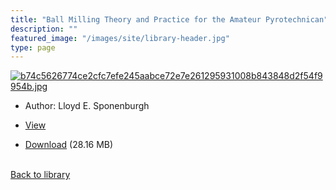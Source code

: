 ```yaml
---
title: "Ball Milling Theory and Practice for the Amateur Pyrotechnican"
description: ""
featured_image: "/images/site/library-header.jpg"
type: page
---
```


<a href="" target="_blank">![b74c5626774ce2cfc7efe245aabce72e7e261295931008b843848d2f54f9954b.jpg](/images/library/b74c5626774ce2cfc7efe245aabce72e7e261295931008b843848d2f54f9954b.jpg)</a>
* Author: Lloyd E. Sponenburgh
* <a href="" target="_blank">View</a>

* [Download]() (28.16 MB)

<br />[Back to library](/library/)
